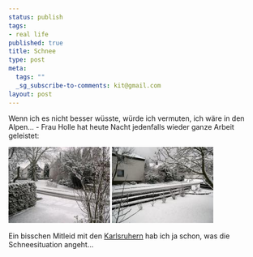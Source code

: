 ```yaml
--- 
status: publish
tags: 
- real life
published: true
title: Schnee
type: post
meta: 
  tags: ""
  _sg_subscribe-to-comments: kit@gmail.com
layout: post
---
```

Wenn ich es nicht besser wüsste, würde ich vermuten, ich wäre in den Alpen... - Frau Holle hat heute Nacht jedenfalls wieder ganze Arbeit geleistet:

<a href="/media/wp/050214schnee1.jpg" target="_blank"><img src="/media/wp/thumb-050214schnee1.jpg" alt="Schnee 1" /></a>&nbsp;<a href="/media/wp/050214schnee2.jpg"><img src="/media/wp/thumb-050214schnee2.jpg" alt="Schnee 2" /></a>

Ein bisschen Mitleid mit den <a href="http://studwww.ira.uni-karlsruhe.de/~s_abaum/weblog/weblog.php?id=42104d2ed467d">Karlsruhern</a> hab ich ja schon, was die Schneesituation angeht...
